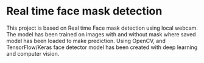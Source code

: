 # Real time face mask detection
This project is based on Real time Face mask detection using local webcam.
The model has been trained on images with and without mask where saved model has been loaded to make prediction.
Using OpenCV, and TensorFlow/Keras face detector model has been created with deep learning and computer vision.
